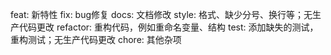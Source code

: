 feat: 新特性
fix: bug修复
docs: 文档修改
style: 格式、缺少分号、换行等；无生产代码更改
refactor: 重构代码，例如重命名变量、结构
test: 添加缺失的测试，重构测试；无生产代码更改
chore: 其他杂项
